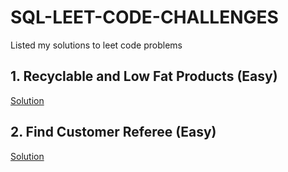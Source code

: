 # SQL-LEET-CODE-CHALLENGES<br>
Listed my solutions to leet code problems
## 1. Recyclable and Low Fat Products (Easy)
[Solution](https://github.com/sebastianBaquero98/Recyclable-and-Low-Fat-Products)

## 2. Find Customer Referee (Easy)
[Solution](https://github.com/sebastianBaquero98/Recyclable-and-Low-Fat-Products)
